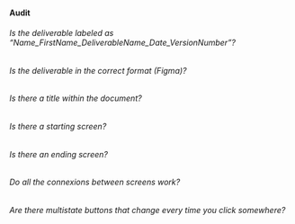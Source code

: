 #### Audit

###### Is the deliverable labeled as “Name_FirstName_DeliverableName_Date_VersionNumber”?
###### Is the deliverable in the correct format (Figma)?
###### Is there a title within the document?
###### Is there a starting screen?
###### Is there an ending screen?
###### Do all the connexions between screens work?
###### Are there multistate buttons that change every time you click somewhere?